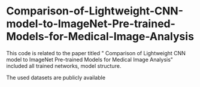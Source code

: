 # Comparison-of-Lightweight-CNN-model-to-ImageNet-Pre-trained-Models-for-Medical-Image-Analysis
This code is related to the paper titled " Comparison of Lightweight CNN model to ImageNet Pre-trained Models  for Medical Image Analysis"
included all trained networks, model structure. 

The used datasets are publicly available 
